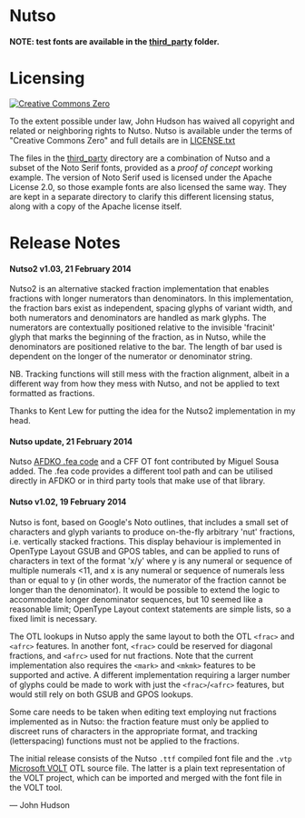 # Nutso

#### NOTE: test fonts are available in the [third_party](third_party/) folder.

# Licensing

[![Creative Commons Zero](http://i.creativecommons.org/p/zero/1.0/88x31.png)](http://creativecommons.org/publicdomain/zero/1.0/)

To the extent possible under law, John Hudson has waived all copyright and related or neighboring rights to Nutso.
Nutso is available under the terms of "Creative Commons Zero" and full details are in [LICENSE.txt](LICENSE.txt)

The files in the [third_party](third_party/) directory are a combination of Nutso and a subset of the Noto Serif fonts, provided as a _proof of concept_ working example.
The version of Noto Serif used is licensed under the Apache License 2.0, so those example fonts are also licensed the same way. 
They are kept in a separate directory to clarify this different licensing status, along with a copy of the Apache license itself.

# Release Notes

#### Nutso2 v1.03, 21 February 2014

Nutso2 is an alternative stacked fraction implementation that enables fractions with longer numerators than denominators. In this implementation, the fraction bars exist as independent, spacing glyphs of variant width, and both numerators and denominators are handled as mark glyphs. The numerators are contextually positioned relative to the invisible 'fracinit' glyph that marks the beginning of the fraction, as in Nutso, while the denominators are positioned relative to the bar. The length of bar used is dependent on the longer of the numerator or denominator string.

NB. Tracking functions will still mess with the fraction alignment, albeit in a different way from how they mess with Nutso, and not be applied to text formatted as fractions.

Thanks to Kent Lew for putting the idea for the Nutso2 implementation in my head.

#### Nutso update, 21 February 2014

Nutso [AFDKO .fea code](http://www.adobe.com/devnet/opentype/afdko/topic_feature_file_syntax.html) and a CFF OT font contributed by Miguel Sousa added. The .fea code provides a different tool path and can be utilised directly in AFDKO or in third party tools that make use of that library.

#### Nutso v1.02, 19 February 2014

Nutso is font, based on Google's Noto outlines, that includes a small set of characters and glyph variants to produce on-the-fly arbitrary 'nut' fractions, i.e. vertically stacked fractions. This display behaviour is implemented in OpenType Layout GSUB and GPOS tables, and can be applied to runs of characters in text of the format 'x/y' where y is any numeral or sequence of multiple numerals <11, and x is any numeral or sequence of numerals less than or equal to y (in other words, the numerator of the fraction cannot be longer than the denominator). It would be possible to extend the logic to accommodate longer denominator sequences, but 10 seemed like a reasonable limit; OpenType Layout context statements are simple lists, so a fixed limit is necessary.

The OTL lookups in Nutso apply the same layout to both the OTL `<frac>` and `<afrc>` features. In another font, `<frac>` could be reserved for diagonal fractions, and `<afrc>` used for nut fractions. Note that the current implementation also requires the `<mark>` and `<mkmk>` features to be supported and active. A different implementation requiring a larger number of glyphs could be made to work with just the `<frac>`/`<afrc>` features, but would still rely on both GSUB and GPOS lookups.

Some care needs to be taken when editing text employing nut fractions implemented as in Nutso: the fraction feature must only be applied to discreet runs of characters in the appropriate format, and tracking (letterspacing) functions must not be applied to the fractions.

The initial release consists of the Nutso `.ttf` compiled font file and the `.vtp` [Microsoft VOLT](http://www.microsoft.com/typography/volt.mspx) OTL source file. The latter is a plain text representation of the VOLT project, which can be imported and merged with the font file in the VOLT tool.

— John Hudson
